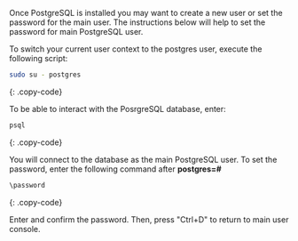 Once PostgreSQL is installed you may want to create a new user or set the password for the main user. 
The instructions below will help to set the password for main PostgreSQL user.

To switch your current user context to the postgres user, execute the following script:
```bash
sudo su - postgres
```
{: .copy-code}

To be able to interact with the PosrgreSQL database, enter:
```bash
psql
```
{: .copy-code}

You will connect to the database as the main PostgreSQL user. To set the password, enter the following command after **postgres=#**
```bash
\password
```
{: .copy-code}

Enter and confirm the password. 
Then, press "Ctrl+D" to return to main user console. 